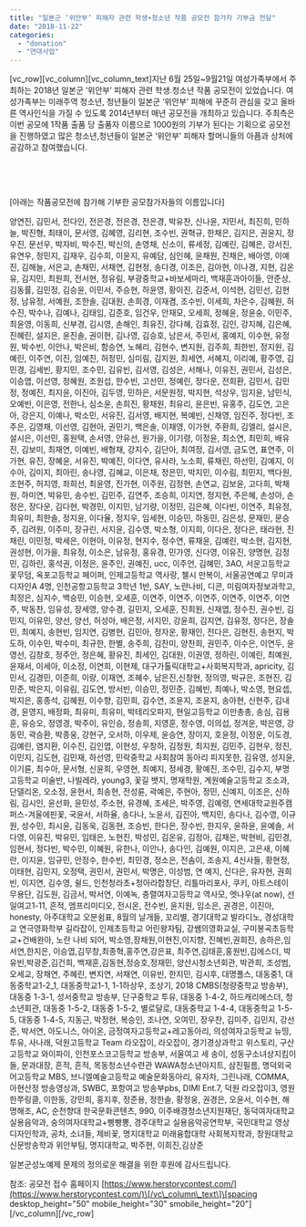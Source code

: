 ```yaml
---
title: "일본군 ‘위안부’ 피해자 관련 학생∙청소년 작품 공모전 참가자 기부금 전달"
date: "2018-11-22"
categories: 
  - "donation"
  - "연대사업"
---
```


\[vc\_row\]\[vc\_column\]\[vc\_column\_text\]지난 6월 25일~9월21일 여성가족부에서 주최하는 2018년 일본군 ‘위안부’ 피해자 관련 학생.청소년 작품 공모전이 있었습니다. 여성가족부는 미래주역 청소년, 청년들이 일본군 ‘위안부’ 피해에 꾸준히 관심을 갖고 올바른 역사인식을 가질 수 있도록 2014년부터 매년 공모전을 개최하고 있습니다. 주최측은 이번 공모에 1작품 출품 당 출품자 이름으로 1000원의 기부가 된다는 기획으로 공모전을 진행하였고 많은 청소년,청년들이 일본군 ‘위안부’ 피해자 할머니들의 아픔과 상처에 공감하고 참여했습니다.

 

 

\[아래는 작품공모전에 참가해 기부한 공모참가자들의 이름입니다\]

양연진, 김민서, 전다인, 전은경, 전은경, 전은경, 박유찬, 신나윤, 지민서, 최진희, 민하늘, 박진형, 최태이, 문서영, 김혜영, 김리현, 조수빈, 권혁규, 한채은, 김지은, 권윤지, 정우진, 문선우, 박자비, 박수진, 박신의, 손영채, 신소이, 류세정, 김예린, 김혜은, 강서진, 유연우, 정민지, 김재우, 김수희, 이윤지, 유예담, 심인혜, 윤채원, 진채은, 배아영, 이예진, 김해늘, 서은교, 손채민, 서채연, 김현정, 송다경, 이조은, 김아현, 이나경, 지현, 김온유, 김지민, 최원희, 전서현, 정유림, 부광중학교+바보세마리, 백재훈과아이들, 안준상, 김동률, 김민정, 김승윤, 이민서, 주승현, 하윤영, 황이진, 김준서, 이석현, 김민선, 김현정, 남유정, 서예원, 조한솔, 김대원, 손희경, 이재겸, 조수빈, 이세희, 차은수, 김혜원, 허수진, 박수나, 김예나, 김태임, 김준호, 임건우, 안재모, 오세희, 정혜윤, 정윤숭, 이민주, 최윤영, 이동희, 신부경, 김시영, 손해인, 최유진, 강다혜, 김효정, 김인, 강지혜, 김은혜, 진혜린, 설지은, 윤진솔, 권이현, 김나영, 김승호, 남은서, 주민서, 홍예지, 이수현, 유정원, 박수빈, 이안나, 박은비, 함승연, 노혜리, 김현수, 변지원, 김주희, 최한빈, 정지원, 김예린, 이주연, 이진, 임예진, 허정민, 심미림, 김지원, 최세연, 서혜지, 이리예, 황주영, 김민경, 김세빈, 황지민, 조수민, 김유빈, 김서영, 김성은, 서해나, 이유진, 권민서, 김성은, 이승엽, 이선영, 정혜원, 조원섭, 한수빈, 고선민, 정예린, 정다운, 전희환, 김민서, 김민정, 정예진, 최지윤, 이진아, 김두영, 민하은, 서문원정, 박지현, 석상우, 임지윤, 남민식, 오예빈, 이은영, 전한나, 심소윤, 손희진, 황채원, 최유리, 윤은빈, 유홍주, 김도연, 고은아, 강은지, 이예나, 박소민, 서유진, 김서영, 배지현, 복예빈, 신채영, 임진주, 정다빈, 조주은, 김영채, 이선영, 김현아, 권민기, 백은솔, 이채영, 이가현, 주환희, 김엘리, 설시은, 설시은, 이선민, 홍원택, 손서영, 안유선, 원가을, 이기령, 이정윤, 최소연, 최민희, 배유진, 김보미, 최재연, 이예빈, 배형채, 강지수, 김단아, 최여정, 김서영, 금도연, 표연주, 이가현, 유진, 장혜윤, 서유진, 박예진, 이다연, 유사라, 노소희, 류채린, 하선민, 김예지, 이수아, 김미지, 최아린, 송나영, 김혜교, 이은채, 정은민, 박지민, 이수림, 최민지, 백다원, 조현주, 허지영, 좌희선, 최윤영, 진가현, 이주원, 김정현, 손연교, 김보윤, 고다희, 박채원, 하미연, 박유민, 송수빈, 김민주, 김연주, 조승희, 이지연, 정지현, 주은혜, 손성아, 손정은, 장다운, 김다현, 박경민, 이지민, 남기량, 이정민, 김은혜, 이다빈, 이연주, 최유정, 최유미, 최한솔, 정지윤, 이다율, 정지우, 임세현, 이승민, 하동민, 김은성, 문재민, 문승주, 김려원, 이주미, 장규린, 서지윤, 김수영, 박소형, 이지희, 이다은, 정다은, 태라현, 진채린, 이민정, 박세은, 이현아, 이유정, 현지수, 정수연, 류채윤, 김예린, 박소현, 김지현, 권성현, 이가을, 최유정, 이소은, 남유정, 홍유경, 민가영, 신다영, 이유진, 양명현, 김정민, 김하린, 홍석권, 이정은, 윤주인, 권예진, ucc, 이주언, 김혜민, 3AO, 서운고등학교 꽃무덤, 옥포고등학교 페이퍼, 인제고등학교 역사랑, 첼시 만복이, 서울공연예고 무미과 디자인A 4명, 인천공항고등학교 3학년 1반, SAY, 노란나비, 디콘, 미림여자정보과학고, 최정은, 심지수, 백승민, 이승현, 오세훈, 이연주, 이연주, 이연주, 이연주, 이연주, 이연주, 박동찬, 임유성, 장세영, 양수경, 길민지, 오세훈, 진희원, 신재엽, 정수진, 권수빈, 김민지, 이유민, 양선, 양선, 허성아, 배은정, 서지민, 강윤희, 김지연, 김유정, 정다은, 장솔민, 최예지, 송현빈, 임지연, 김병현, 김민아, 정자운, 황재인, 전다은, 김현진, 송현지, 박도하, 이수민, 박수미, 최규한, 한별, 송주희, 김찬미, 양찬희, 권민주, 이수은, 이연두, 윤영선, 김창호, 정주안, 정은혜, 황유진, 최세인, 김대원, 이권영, 정하린, 이예린, 최예원, 윤재서, 이세아, 이소정, 이연희, 이현제, 대구가톨릭대학교+사회복지학과, apricity, 김민서, 김경민, 이준희, 이랑, 이재연, 조혜수, 남은진,신창현, 정의영, 박규은, 조현진, 김민준, 박은지, 이유림, 김도연, 방서빈, 이승민, 정민준, 김혜빈, 최예나, 박소영, 현요셉, 박지은, 홍종석, 김혜원, 이수향, 김민희, 김수연, 조윤지, 조윤지, 송아현, 신현주, 김내경, 윤영지, 배정화, 최유미, 최유미, 박테리오파지, 현일고등학교 이만총총, 송심, 김용훈, 유승오, 정영경, 박주이, 유인승, 정송희, 지영훈, 정수영, 이의섭, 정겨운, 박은영, 강동민, 곽승환, 박종웅, 강현구, 오서하, 이우제, 윤승연, 장이지, 호윤정, 이정운, 이도경, 김예린, 염지환, 이수진, 김인엽, 이현성, 우창하, 김정원, 최지원, 김민주, 김현우, 정진, 이민지, 김도현, 김민재, 하선영, 민락중학교 사회참여 동아리 피지못한, 김유영, 성지윤, 이기륜, 최수아, 문서형, 신윤희, 우영현, 최예지, 정세경, 황예진, 조수민, 김수지, 부명고등학교 미술반, 나빌레라, young3, 꽃길 뱃지, 명재학원, 계원예술고등학교 조소과, 단델리온, 오소정, 윤현서, 최송현, 전성륜, 곽예은, 주현아, 정민, 신예지, 이조은, 신하림, 김시인, 윤선화, 윤민성, 주소현, 유경혜, 조세은, 박주영, 김예령, 연세대학교원주캠퍼스-겨울에핀꽃, 국윤서, 서하율, 송다나, 노윤서, 김진아, 백지민, 송다나, 김수영, 이규원, 성수민, 최시윤, 김동욱, 김동현, 조승빈, 한다은, 장수빈, 한지우, 윤하윤, 윤예솔, 서다영, 이유진, 박유민, 임태은, 노현진, 박성민, 김온유, 김정아, 김채은, 박현비, 김민경, 임현서, 정다빈, 박수민, 이혜원, 유한나, 이안나, 송다인, 김예원, 이지은, 고은새, 이혜란, 이지윤, 임규민, 안정수, 한수빈, 최민경, 정소은, 전솜이, 조송지, 4신사들, 황현정, 이태현, 김민지, 오정택, 권민서, 권민서, 박명은, 이성범, 연 예지, 신다은, 유자현, 권희빈, 이지연, 김수영, 쉴드, 인천청라초+청아라합창단, 리틀마리포사, 쿠키, 아트스테이 무용단, 김도원, 김금서, 박서연, 이예녹, 충렬여자고등학교 역사모, 엣나우(at now), 선일여고1-11, 흔적, 엠프리미디오, 전시온, 전수빈, 윤지원, 임소은, 권경은, 이진아, honesty, 아주대학교 오분쉼표, 8월의 날개들, 꼬리별, 경기대학교 발라디노, 경성대학교 연극영화학부 길라잡이, 인제초등학교 어린왕자팀, 강쌤의영화교실, 구미봉곡초등학교+건배완아, 노란 나비 되어, 박소영,장채원,이현진,이지향, 진혜빈,권희진, 송하은,임서연,한지은, 이승엽,김무창,최종혁,홍주연,강은표, 최주연,김태훈,홍원빈,김에스더, 박유빈,박광준,김건희, 백재훈,김동현,정승호,정재민, 양산시청소년회관, 박관희, 조성범, 오세교, 장채연, 주혜린, 변지연, 서채연, 이유빈, 한지민, 김시후, 대명폴스, 대동중1, 대동중학교1-2\_1, 대동중학교1-1, 1-1하상우, 조상기, 2018 CMBS(청량중학교 방송부), 대동중 1-3-1, 성서중학교 방송부, 단구중학교 투유, 대동중 1-4-2, 하드캐리에스더, 청소년회관, 대동중 1-5-2, 대동중 1-5-2, 별로달로, 대동중학교 1-4-4, 대동중학교 1-5-5, 대동중 1-4-5, 지동근, 박정현, 복승인, 조나연, 오여민, 장우찬, 김미주, 김민지, 강선준, 박서연, 아도니스, 아이온, 금정여자고등학교+레고동아리, 의성여자고등학교 뉴띵, 투유, 사나래, 덕원고등학교 Team 라오잡이, 라오잡이, 경기경상과학고 위스토리, 구산고등학교 와이파이, 인천포스코고등학교 방송부, 서울여고 세 송이, 성동구소녀상지킴이들, 문과대장, 흔적, 흔적, 목동청소년수련관 WAWA청소년아지트, 삼진필름, 명덕외국어고등학교 MBS, 브니엘예술고등학교 예술문화동아리, 유자차, 그린나래, COMMA, 아현산정 방송영상과, SWBC, 포항여고 방송부pbs, DIMI Ent.7, 덕원 라오잡이3, 영원한쭈링클, 이한동, 강민희, 홍지후, 정준용, 정한솔, 황정웅, 권경은, 오윤서, 이수현, 해명해조, AC, 순천향대 한국문화콘텐츠, 990, 이주배경청소년지원재단, 동덕여자대학교 실용음악과, 숭의여자대학교+삥빵뽕, 경주대학교 실용음악공연학부, 국민대학교 영상디자인학과, 공차, 소녀들, 제비꽃, 명지대학교 미래융합대학 사회복지학과, 창원대학교 신문방송학과 위안부팀, 명지대학교, 박주현, 이희진,김상준

일본군성노예제 문제의 정의로운 해결을 위한 후원에 감사드립니다.

참조: 공모전 접수 홈페이지 [https://www.herstorycontest.com/](https://www.herstorycontest.com/)\[/vc\_column\_text\]\[spacing desktop\_height="50" mobile\_height="30" smobile\_height="20"\]\[/vc\_column\]\[/vc\_row\]
